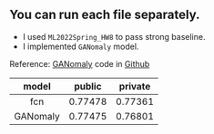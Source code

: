 ## You can run each file separately.

*   I used `ML2022Spring_HW8` to pass strong baseline.
*   I implemented `GANomaly` model.

Reference: [GANomaly](https://arxiv.org/abs/1805.06725) code in [Github](https://github.com/samet-akcay/ganomaly)

|  model   | public  | private |
| :------: | :-----: | :-----: |
|   fcn    | 0.77478 | 0.77361 |
| GANomaly | 0.77475 | 0.76801 |